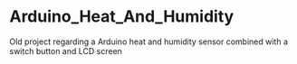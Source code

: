 # Arduino_Heat_And_Humidity
Old project regarding a Arduino heat and humidity sensor combined with a switch button and LCD screen 
